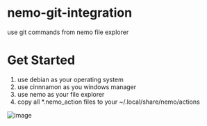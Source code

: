 # nemo-git-integration
use git commands from nemo file explorer

# Get Started 

1. use debian as your operating system
2. use cinnnamon as you windows manager
3. use nemo as your file explorer
4. copy all *.nemo_action files to your ~/.local/share/nemo/actions

![image](https://github.com/wilsonify/nemo-git-integration/assets/26659886/e41bb677-e998-4b50-9ddc-af0f1370aff1)


